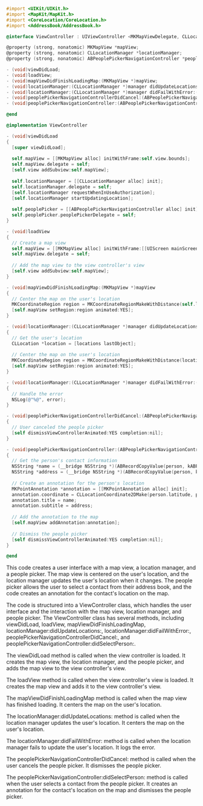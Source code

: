 ```objective-c
#import <UIKit/UIKit.h>
#import <MapKit/MapKit.h>
#import <CoreLocation/CoreLocation.h>
#import <AddressBook/AddressBook.h>

@interface ViewController : UIViewController <MKMapViewDelegate, CLLocationManagerDelegate>

@property (strong, nonatomic) MKMapView *mapView;
@property (strong, nonatomic) CLLocationManager *locationManager;
@property (strong, nonatomic) ABPeoplePickerNavigationController *peoplePicker;

- (void)viewDidLoad;
- (void)loadView;
- (void)mapViewDidFinishLoadingMap:(MKMapView *)mapView;
- (void)locationManager:(CLLocationManager *)manager didUpdateLocations:(NSArray *)locations;
- (void)locationManager:(CLLocationManager *)manager didFailWithError:(NSError *)error;
- (void)peoplePickerNavigationControllerDidCancel:(ABPeoplePickerNavigationController *)peoplePicker;
- (void)peoplePickerNavigationController:(ABPeoplePickerNavigationController *)peoplePicker didSelectPerson:(ABRecordRef)person;

@end

@implementation ViewController

- (void)viewDidLoad
{
  [super viewDidLoad];
  
  self.mapView = [[MKMapView alloc] initWithFrame:self.view.bounds];
  self.mapView.delegate = self;
  [self.view addSubview:self.mapView];
  
  self.locationManager = [[CLLocationManager alloc] init];
  self.locationManager.delegate = self;
  [self.locationManager requestWhenInUseAuthorization];
  [self.locationManager startUpdatingLocation];
  
  self.peoplePicker = [[ABPeoplePickerNavigationController alloc] init];
  self.peoplePicker.peoplePickerDelegate = self;
}

- (void)loadView
{
  // Create a map view
  self.mapView = [[MKMapView alloc] initWithFrame:[[UIScreen mainScreen] bounds]];
  self.mapView.delegate = self;
  
  // Add the map view to the view controller's view
  [self.view addSubview:self.mapView];
}

- (void)mapViewDidFinishLoadingMap:(MKMapView *)mapView
{
  // Center the map on the user's location
  MKCoordinateRegion region = MKCoordinateRegionMakeWithDistance(self.locationManager.location.coordinate, 1000, 1000);
  [self.mapView setRegion:region animated:YES];
}

- (void)locationManager:(CLLocationManager *)manager didUpdateLocations:(NSArray *)locations
{
  // Get the user's location
  CLLocation *location = [locations lastObject];
  
  // Center the map on the user's location
  MKCoordinateRegion region = MKCoordinateRegionMakeWithDistance(location.coordinate, 1000, 1000);
  [self.mapView setRegion:region animated:YES];
}

- (void)locationManager:(CLLocationManager *)manager didFailWithError:(NSError *)error
{
  // Handle the error
  NSLog(@"%@", error);
}

- (void)peoplePickerNavigationControllerDidCancel:(ABPeoplePickerNavigationController *)peoplePicker
{
  // User canceled the people picker
  [self dismissViewControllerAnimated:YES completion:nil];
}

- (void)peoplePickerNavigationController:(ABPeoplePickerNavigationController *)peoplePicker didSelectPerson:(ABRecordRef)person
{
  // Get the person's contact information
  NSString *name = (__bridge NSString *)(ABRecordCopyValue(person, kABPersonFirstNameProperty));
  NSString *address = (__bridge NSString *)(ABRecordCopyValue(person, kABPersonAddressProperty));
  
  // Create an annotation for the person's location
  MKPointAnnotation *annotation = [[MKPointAnnotation alloc] init];
  annotation.coordinate = CLLocationCoordinate2DMake(person.latitude, person.longitude);
  annotation.title = name;
  annotation.subtitle = address;
  
  // Add the annotation to the map
  [self.mapView addAnnotation:annotation];
  
  // Dismiss the people picker
  [self dismissViewControllerAnimated:YES completion:nil];
}

@end
```

This code creates a user interface with a map view, a location manager, and a people picker. The map view is centered on the user's location, and the location manager updates the user's location when it changes. The people picker allows the user to select a contact from their address book, and the code creates an annotation for the contact's location on the map.

The code is structured into a ViewController class, which handles the user interface and the interaction with the map view, location manager, and people picker. The ViewController class has several methods, including viewDidLoad, loadView, mapViewDidFinishLoadingMap, locationManager:didUpdateLocations:, locationManager:didFailWithError:, peoplePickerNavigationControllerDidCancel:, and peoplePickerNavigationController:didSelectPerson:.

The viewDidLoad method is called when the view controller is loaded. It creates the map view, the location manager, and the people picker, and adds the map view to the view controller's view.

The loadView method is called when the view controller's view is loaded. It creates the map view and adds it to the view controller's view.

The mapViewDidFinishLoadingMap method is called when the map view has finished loading. It centers the map on the user's location.

The locationManager:didUpdateLocations: method is called when the location manager updates the user's location. It centers the map on the user's location.

The locationManager:didFailWithError: method is called when the location manager fails to update the user's location. It logs the error.

The peoplePickerNavigationControllerDidCancel: method is called when the user cancels the people picker. It dismisses the people picker.

The peoplePickerNavigationController:didSelectPerson: method is called when the user selects a contact from the people picker. It creates an annotation for the contact's location on the map and dismisses the people picker.